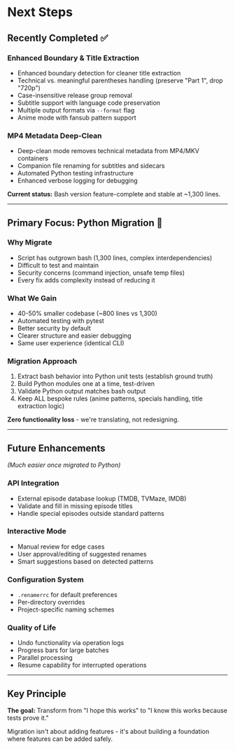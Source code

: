# Next Steps

## Recently Completed ✅

### Enhanced Boundary & Title Extraction
- Enhanced boundary detection for cleaner title extraction
- Technical vs. meaningful parentheses handling (preserve "Part 1", drop "720p")
- Case-insensitive release group removal
- Subtitle support with language code preservation
- Multiple output formats via `--format` flag
- Anime mode with fansub pattern support

### MP4 Metadata Deep-Clean
- Deep-clean mode removes technical metadata from MP4/MKV containers
- Companion file renaming for subtitles and sidecars
- Automated Python testing infrastructure
- Enhanced verbose logging for debugging

**Current status:** Bash version feature-complete and stable at ~1,300 lines.

---

## Primary Focus: Python Migration 🎯

### Why Migrate
- Script has outgrown bash (1,300 lines, complex interdependencies)
- Difficult to test and maintain
- Security concerns (command injection, unsafe temp files)
- Every fix adds complexity instead of reducing it

### What We Gain
- 40-50% smaller codebase (~800 lines vs 1,300)
- Automated testing with pytest
- Better security by default
- Clearer structure and easier debugging
- Same user experience (identical CLI)

### Migration Approach
1. Extract bash behavior into Python unit tests (establish ground truth)
2. Build Python modules one at a time, test-driven
3. Validate Python output matches bash output
4. Keep ALL bespoke rules (anime patterns, specials handling, title extraction logic)

**Zero functionality loss** - we're translating, not redesigning.

---

## Future Enhancements
*(Much easier once migrated to Python)*

### API Integration
- External episode database lookup (TMDB, TVMaze, IMDB)
- Validate and fill in missing episode titles
- Handle special episodes outside standard patterns

### Interactive Mode
- Manual review for edge cases
- User approval/editing of suggested renames
- Smart suggestions based on detected patterns

### Configuration System
- `.renamerrc` for default preferences
- Per-directory overrides
- Project-specific naming schemes

### Quality of Life
- Undo functionality via operation logs
- Progress bars for large batches
- Parallel processing
- Resume capability for interrupted operations

---

## Key Principle

**The goal:** Transform from "I hope this works" to "I know this works because tests prove it."

Migration isn't about adding features - it's about building a foundation where features can be added safely.